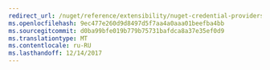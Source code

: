 ```yaml
---
redirect_url: /nuget/reference/extensibility/nuget-credential-providers-for-visual-studio
ms.openlocfilehash: 9ec477e260d9d8497d5f7aa4a0aaa01beefba4bb
ms.sourcegitcommit: d0ba99bfe019b779b75731bafdca8a37e35ef0d9
ms.translationtype: MT
ms.contentlocale: ru-RU
ms.lasthandoff: 12/14/2017
---
```


